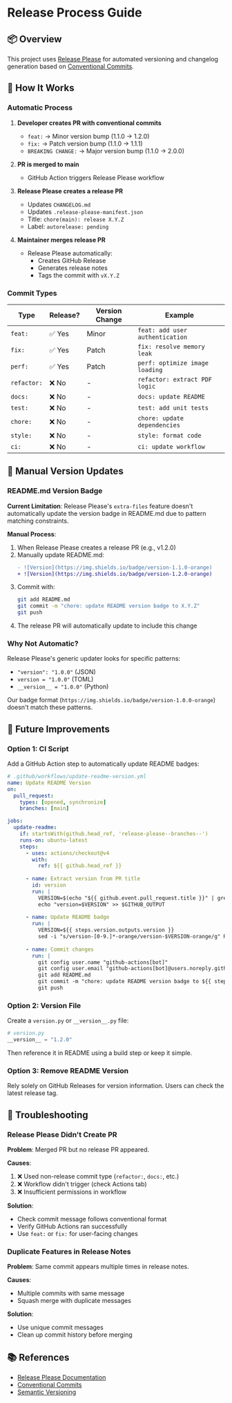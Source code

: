 # Release Process Guide

## 📦 Overview

This project uses [Release Please](https://github.com/googleapis/release-please) for automated versioning and changelog generation based on [Conventional Commits](https://www.conventionalcommits.org/).

## 🚀 How It Works

### Automatic Process

1. **Developer creates PR with conventional commits**
   - `feat:` → Minor version bump (1.1.0 → 1.2.0)
   - `fix:` → Patch version bump (1.1.0 → 1.1.1)
   - `BREAKING CHANGE:` → Major version bump (1.1.0 → 2.0.0)

2. **PR is merged to main**
   - GitHub Action triggers Release Please workflow

3. **Release Please creates a release PR**
   - Updates `CHANGELOG.md`
   - Updates `.release-please-manifest.json`
   - Title: `chore(main): release X.Y.Z`
   - Label: `autorelease: pending`

4. **Maintainer merges release PR**
   - Release Please automatically:
     - Creates GitHub Release
     - Generates release notes
     - Tags the commit with `vX.Y.Z`

### Commit Types

| Type | Release? | Version Change | Example |
|------|----------|----------------|---------|
| `feat:` | ✅ Yes | Minor | `feat: add user authentication` |
| `fix:` | ✅ Yes | Patch | `fix: resolve memory leak` |
| `perf:` | ✅ Yes | Patch | `perf: optimize image loading` |
| `refactor:` | ❌ No | - | `refactor: extract PDF logic` |
| `docs:` | ❌ No | - | `docs: update README` |
| `test:` | ❌ No | - | `test: add unit tests` |
| `chore:` | ❌ No | - | `chore: update dependencies` |
| `style:` | ❌ No | - | `style: format code` |
| `ci:` | ❌ No | - | `ci: update workflow` |

## 📝 Manual Version Updates

### README.md Version Badge

**Current Limitation**: Release Please's `extra-files` feature doesn't automatically update the version badge in README.md due to pattern matching constraints.

**Manual Process**:

1. When Release Please creates a release PR (e.g., v1.2.0)
2. Manually update README.md:
   ```diff
   - ![Version](https://img.shields.io/badge/version-1.1.0-orange)
   + ![Version](https://img.shields.io/badge/version-1.2.0-orange)
   ```
3. Commit with:
   ```bash
   git add README.md
   git commit -m "chore: update README version badge to X.Y.Z"
   git push
   ```
4. The release PR will automatically update to include this change

### Why Not Automatic?

Release Please's generic updater looks for specific patterns:
- `"version": "1.0.0"` (JSON)
- `version = "1.0.0"` (TOML)
- `__version__ = "1.0.0"` (Python)

Our badge format (`https://img.shields.io/badge/version-1.0.0-orange`) doesn't match these patterns.

## 🔄 Future Improvements

### Option 1: CI Script
Add a GitHub Action step to automatically update README badges:

```yaml
# .github/workflows/update-readme-version.yml
name: Update README Version
on:
  pull_request:
    types: [opened, synchronize]
    branches: [main]

jobs:
  update-readme:
    if: startsWith(github.head_ref, 'release-please--branches--')
    runs-on: ubuntu-latest
    steps:
      - uses: actions/checkout@v4
        with:
          ref: ${{ github.head_ref }}
      
      - name: Extract version from PR title
        id: version
        run: |
          VERSION=$(echo "${{ github.event.pull_request.title }}" | grep -oP '\d+\.\d+\.\d+')
          echo "version=$VERSION" >> $GITHUB_OUTPUT
      
      - name: Update README badge
        run: |
          VERSION=${{ steps.version.outputs.version }}
          sed -i "s/version-[0-9.]*-orange/version-$VERSION-orange/g" README.md
      
      - name: Commit changes
        run: |
          git config user.name "github-actions[bot]"
          git config user.email "github-actions[bot]@users.noreply.github.com"
          git add README.md
          git commit -m "chore: update README version badge to ${{ steps.version.outputs.version }}" || echo "No changes"
          git push
```

### Option 2: Version File
Create a `version.py` or `__version__.py` file:

```python
# version.py
__version__ = "1.2.0"
```

Then reference it in README using a build step or keep it simple.

### Option 3: Remove README Version
Rely solely on GitHub Releases for version information. Users can check the latest release tag.

## 🐛 Troubleshooting

### Release Please Didn't Create PR

**Problem**: Merged PR but no release PR appeared.

**Causes**:
1. ❌ Used non-release commit type (`refactor:`, `docs:`, etc.)
2. ❌ Workflow didn't trigger (check Actions tab)
3. ❌ Insufficient permissions in workflow

**Solution**:
- Check commit message follows conventional format
- Verify GitHub Actions ran successfully
- Use `feat:` or `fix:` for user-facing changes

### Duplicate Features in Release Notes

**Problem**: Same commit appears multiple times in release notes.

**Causes**:
- Multiple commits with same message
- Squash merge with duplicate messages

**Solution**:
- Use unique commit messages
- Clean up commit history before merging

## 📚 References

- [Release Please Documentation](https://github.com/googleapis/release-please)
- [Conventional Commits](https://www.conventionalcommits.org/)
- [Semantic Versioning](https://semver.org/)
